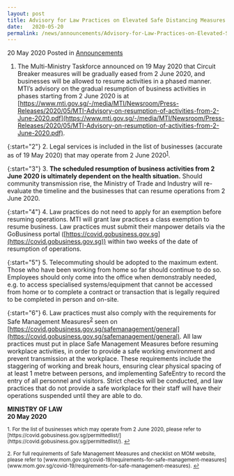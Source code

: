 ```yaml
---
layout: post
title: Advisory for Law Practices on Elevated Safe Distancing Measures - Gradual Resumption of Business Activities
date:   2020-05-20
permalink: /news/announcements/Advisory-for-Law-Practices-on-Elevated-Safe-Distancing-Measures-Gradual-resumption-of-business-activities
---
```


20 May 2020 Posted in [Announcements](/news/announcements)

1. The Multi-Ministry Taskforce announced on 19 May 2020 that Circuit Breaker measures will be gradually eased from 2 June 2020, and businesses will be allowed to resume activities in a phased manner. MTI’s advisory on the gradual resumption of business activities in phases starting from 2 June 2020 is at [https://www.mti.gov.sg/-/media/MTI/Newsroom/Press-Releases/2020/05/MTI-Advisory-on-resumption-of-activities-from-2-June-2020.pdf](https://www.mti.gov.sg/-/media/MTI/Newsroom/Press-Releases/2020/05/MTI-Advisory-on-resumption-of-activities-from-2-June-2020.pdf).

{:start="2"}
2. Legal services is included in the list of businesses (accurate as of 19 May 2020) that may operate from 2 June 2020<sup><a href="#fn1" id="ref1">1</a></sup>.

{:start="3"}
3. **The scheduled resumption of business activities from 2 June 2020 is ultimately dependent on the health situation.** Should community transmission rise, the Ministry of Trade and Industry will re-evaluate the timeline and the businesses that can resume operations from 2 June 2020.

{:start="4"}
4. Law practices do not need to apply for an exemption before resuming operations. MTI will grant law practices a class exemption to resume business. Law practices must submit their manpower details via the GoBusiness portal ([https://covid.gobusiness.gov.sg](https://covid.gobusiness.gov.sg)) within two weeks of the date of resumption of operations.

{:start="5"}
5. Telecommuting should be adopted to the maximum extent. Those who have been working from home so far should continue to do so. Employees should only come into the office when demonstrably needed, e.g. to access specialised systems/equipment that cannot be accessed from home or to complete a contract or transaction that is legally required to be completed in person and on-site.

{:start="6"}
6. Law practices must also comply with the requirements for Safe Management Measures<sup><a href="#fn2" id="ref2">2</a></sup> seen on [https://covid.gobusiness.gov.sg/safemanagement/general](https://covid.gobusiness.gov.sg/safemanagement/general). All law practices must put in place Safe Management Measures before resuming workplace activities, in order to provide a safe working environment and prevent transmission at the workplace. These requirements include the staggering of working and break hours, ensuring clear physical spacing of at least 1 metre between persons, and implementing SafeEntry to record the entry of all personnel and visitors. Strict checks will be conducted, and law practices that do not provide a safe workplace for their staff will have their operations suspended until they are able to do.


<b>MINISTRY OF LAW</b>
<br>
<b>20 May 2020</b>

<p><sup id="fn1">1. For the list of businesses which may operate from 2 June 2020, please refer to  [https://covid.gobusiness.gov.sg/permittedlist/](https://covid.gobusiness.gov.sg/permittedlist/). <a href="#ref1" title="Jump back to footnote 1 in the text.">↩</a></sup></p>

<p><sup id="fn2">2. For full requirements of Safe Management Measures and checklist on MOM website, please refer to  [www.mom.gov.sg/covid-19/requirements-for-safe-management-measures](www.mom.gov.sg/covid-19/requirements-for-safe-management-measures). <a href="#ref2" title="Jump back to footnote 2 in the text.">↩</a></sup></p>
